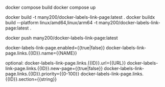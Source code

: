

docker compose build
docker compose up


docker build -t many200/docker-labels-link-page:latest .
docker buildx build --platform linux/amd64,linux/arm64 -t many200/docker-labels-link-page:latest .

docker push many200/docker-labels-link-page:latest



docker-labels-link-page.enabled={{true|false}}
docker-labels-link-page.links.{{ID}}.name={{NAME}}

optional:
docker-labels-link-page.links.{{ID}}.url={{URL}}
docker-labels-link-page.links.{{ID}}.new-page={{true|false}}
docker-labels-link-page.links.{{ID}}.priority={{0-100}}
docker-labels-link-page.links.{{ID}}.section={{string}}


